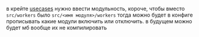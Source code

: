 в крейте [usecases](https://github.com/DmitryHudrich/aska-daemon/tree/main/usecases ) нужно ввести модульность, короче, чтобы вместо 
`src/workers` 
было 
`src/<имя модуля>/workers`
тогда можно будет в конфиге прописывать какие модули включить или отключить. в будущем можно будет мб вообще их не компилировать